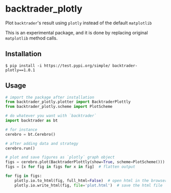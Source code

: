 # backtrader_plotly

Plot `backtrader`'s result using `plotly` instead of the default `matplotlib`

This is an experimental package, and it is done by replacing original `matplotlib` method calls.

## Installation
`$ pip install -i https://test.pypi.org/simple/ backtrader-plotly==1.0.1`

## Usage
```python
# import the package after installation
from backtrader_plotly.plotter import BacktraderPlottly
from backtrader_plotly.scheme import PlotScheme

# do whatever you want with `backtrader`
import backtrader as bt

# for instance
cerebro = bt.Cerebro()

# after adding data and strategy
cerebro.run()

# plot and save figures as `plotly` graph object
figs = cerebro.plot(BacktraderPlottly(show=True, scheme=PlotScheme()))
figs = [x for fig in figs for x in fig]  # flatten output

for fig in figs:
    plotly.io.to_html(fig, full_html=False)  # open html in the browser
    plotly.io.write_html(fig, file='plot.html')  # save the html file
```
